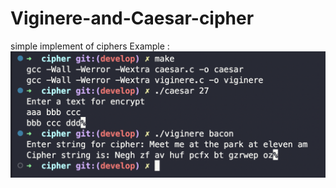 # Viginere-and-Caesar-cipher
simple implement of ciphers
Example :
![](https://github.com/ra5kolnikov/Viginere-and-Caesar-cipher/blob/develop/impl.png)
